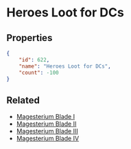# Heroes Loot for DCs

<no description available>

## Properties

```json
{
    "id": 622,
    "name": "Heroes Loot for DCs",
    "count": -100
}
```

## Related

- [Magesterium Blade I](../items/18712-magesterium-blade-i.md)
- [Magesterium Blade II](../items/18713-magesterium-blade-ii.md)
- [Magesterium Blade III](../items/18714-magesterium-blade-iii.md)
- [Magesterium Blade IV](../items/18715-magesterium-blade-iv.md)

